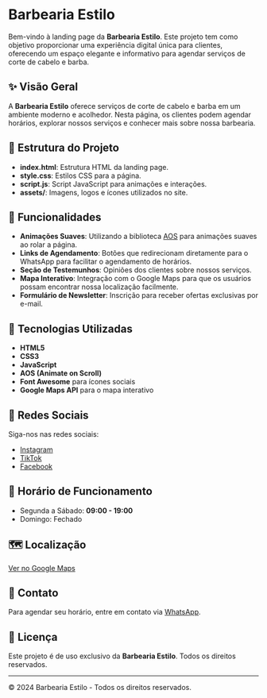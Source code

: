 # Barbearia Estilo

Bem-vindo à landing page da **Barbearia Estilo**. Este projeto tem como objetivo proporcionar uma experiência digital única para clientes, oferecendo um espaço elegante e informativo para agendar serviços de corte de cabelo e barba.

## ✨ Visão Geral

A **Barbearia Estilo** oferece serviços de corte de cabelo e barba em um ambiente moderno e acolhedor. Nesta página, os clientes podem agendar horários, explorar nossos serviços e conhecer mais sobre nossa barbearia.

## 📂 Estrutura do Projeto

- **index.html**: Estrutura HTML da landing page.
- **style.css**: Estilos CSS para a página.
- **script.js**: Script JavaScript para animações e interações.
- **assets/**: Imagens, logos e ícones utilizados no site.

## 🚀 Funcionalidades

- **Animações Suaves**: Utilizando a biblioteca [AOS](https://michalsnik.github.io/aos/) para animações suaves ao rolar a página.
- **Links de Agendamento**: Botões que redirecionam diretamente para o WhatsApp para facilitar o agendamento de horários.
- **Seção de Testemunhos**: Opiniões dos clientes sobre nossos serviços.
- **Mapa Interativo**: Integração com o Google Maps para que os usuários possam encontrar nossa localização facilmente.
- **Formulário de Newsletter**: Inscrição para receber ofertas exclusivas por e-mail.

## 📸 Tecnologias Utilizadas

- **HTML5**
- **CSS3**
- **JavaScript**
- **AOS (Animate on Scroll)**
- **Font Awesome** para ícones sociais
- **Google Maps API** para o mapa interativo

## 📲 Redes Sociais

Siga-nos nas redes sociais:

- [Instagram](https://instagram.com)
- [TikTok](https://tiktok.com)
- [Facebook](https://facebook.com)

## 📅 Horário de Funcionamento

- Segunda a Sábado: **09:00 - 19:00**
- Domingo: Fechado

## 🗺️ Localização

[Ver no Google Maps](https://www.google.com/maps?q=Barbearia+Estilo)

## 💼 Contato

Para agendar seu horário, entre em contato via [WhatsApp](https://api.whatsapp.com/send?phone=5511000000000&text=Gostaria%20de%20agendar%20um%20horário!).

## 📄 Licença

Este projeto é de uso exclusivo da **Barbearia Estilo**. Todos os direitos reservados.

---
© 2024 Barbearia Estilo - Todos os direitos reservados.
